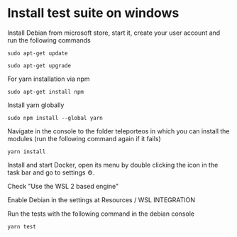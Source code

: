 # Install test suite on windows

Install Debian from microsoft store, start it, create your user account and run the following commands
```
sudo apt-get update
```
```
sudo apt-get upgrade
```
For yarn installation via npm
```
sudo apt-get install npm
```
Install yarn globally
```
sudo npm install --global yarn
```
Navigate in the console to the folder teleporteos in which you can install the modules (run the following command again if it fails)
```
yarn install
```
Install and start Docker, open its menu by double clicking the icon in the task bar and go to settings ⚙️.

Check "Use the WSL 2 based engine"

Enable Debian in the settings at Resources / WSL INTEGRATION

Run the tests with the following command in the debian console
```
yarn test 
```